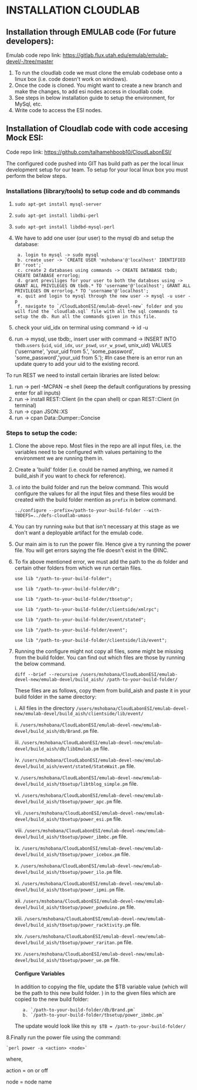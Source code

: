 # INSTALLATION CLOUDLAB

## Installation through EMULAB code (For future developers): 

Emulab code repo link: https://gitlab.flux.utah.edu/emulab/emulab-devel/-/tree/master

1. To run the cloudlab code we must clone the emulab codebase onto a linux box (i.e. code doesn't work on windows). 
2. Once the code is cloned. You might want to create a new branch and make the changes, to add esi nodes access in cloudlab code.
3. See steps in below installation guide to setup the environment, for MySql, etc.
4. Write code to access the ESI nodes.

## Installation of Cloudlab code with code accesing Mock ESI:

Code repo link: https://github.com/talhamehboob10/CloudLabonESI/


The configured code pushed into GIT has build path as per the local linux development setup for our team. To setup for your local linux box you must perform the below steps.

### Installations (library/tools) to setup code and db commands

1. `sudo apt-get install mysql-server`
2. `sudo apt-get install libdbi-perl`
3. `sudo apt-get install libdbd-mysql-perl`
4. We have to add one user (our user) to the mysql db and setup the database:

        a. login to mysql -> sudo mysql
        b. create user -> `CREATE USER 'mshobana'@'localhost' IDENTIFIED BY 'root';`
        c. create 2 databases using commands -> CREATE DATABASE tbdb; CREATE DATABASE errorlog;
        d. grant previliges for your user to both the databses using -> GRANT ALL PRIVILEGES ON tbdb.* TO 'username'@'localhost'; GRANT ALL PRIVILEGES ON errorlog.* TO 'username'@'localhost';
        e. quit and login to mysql through the new user -> mysql -u user -p
        f. navigate to `/CloudLabonESI/emulab-devel-new` folder and you will find the `cloudlab.sql` file with all the sql commands to setup the db. Run all the commands given in this file.
5. check your uid_idx on terminal using command -> id -u <username> 
6. run -> mysql, use tbdb;, insert user with command -> INSERT INTO `tbdb`.`users` (`uid`, `uid_idx`, `usr_pswd`, `usr_w_pswd`, unix_uid) VALUES ('username', 'your_uid from 5.', 'some_password', 'some_password','your_uid from 5.'); #In case there is an error run an update query to add your uid to the existing record.
        
To run REST we need to install certain libraries are listed below:
1. run -> perl -MCPAN -e shell (keep the default configurations by pressing enter for all inputs)
2. run -> install REST::Client (in the cpan shell) or cpan REST::Client (in terminal)
3. run -> cpan JSON::XS
4. run -> cpan Data::Dumper::Concise

### Steps to setup the code:

1. Clone the above repo. Most files in the repo are all input files, i.e. the variables need to be configured with values pertaining to the environment we are running them in.
2. Create a 'build' folder (i.e. could be named anything, we named it build_aish if you want to check for reference).
3. `cd` into the build folder and run the below command. This would configure the values for all the input files and these files would be created with the build folder mention as `prefix` in below command.

    `../configure --prefix=/path-to-your-build-folder --with-TBDEFS=../defs-cloudlab-umass`  
4. You can try running `make` but that isn't necessary at this stage as we don't want a deployable artifact for the emulab code.
5. Our main aim is to run the power file. Hence give a try running the power file. You will get errors saying the file doesn't exist in the @INC. 
6. To fix above mentioned error, we must add the path to the `db` folder and certain other folders from which we run certain files.

    `use lib "/path-to-your-build-folder";`
    

    `use lib "/path-to-your-build-folder/db";`
    

    `use lib "/path-to-your-build-folder/tbsetup";`


    `use lib "/path-to-your-build-folder/clientside/xmlrpc";`


    `use lib "/path-to-your-build-folder/event/stated";`


    `use lib "/path-to-your-build-folder/event";`


    `use lib "/path-to-your-build-folder/clientside/lib/event";`
    
1. Running the configure might not copy all files, some might be missing from the build folder. You can find out which files are those by running the below command.

    `diff --brief --recursive /users/mshobana/CloudLabonESI/emulab-devel-new/emulab-devel/build_aish/ /path-to-your-build-folder/`
    
      These files are as follows, copy them from build_aish and paste it in your build folder in the same directory:
      
      i. All files in the directory `/users/mshobana/CloudLabonESI/emulab-devel-new/emulab-devel/build_aish/clientside/lib/event/`
      
      ii. `/users/mshobana/CloudLabonESI/emulab-devel-new/emulab-devel/build_aish/db/Brand.pm` file.
      
      iii. `/users/mshobana/CloudLabonESI/emulab-devel-new/emulab-devel/build_aish/db/libEmulab.pm` file.
      
      iv. `/users/mshobana/CloudLabonESI/emulab-devel-new/emulab-devel/build_aish/event/stated/StateWait.pm` file.
      
      v. `/users/mshobana/CloudLabonESI/emulab-devel-new/emulab-devel/build_aish/tbsetup/libtblog_simple.pm` file.
      
      vi. `/users/mshobana/CloudLabonESI/emulab-devel-new/emulab-devel/build_aish/tbsetup/power_apc.pm` file.
      
      vii. `/users/mshobana/CloudLabonESI/emulab-devel-new/emulab-devel/build_aish/tbsetup/power_esi.pm` file.
      
      viii. `/users/mshobana/CloudLabonESI/emulab-devel-new/emulab-devel/build_aish/tbsetup/power_ibmbc.pm` file.
      
      ix. `/users/mshobana/CloudLabonESI/emulab-devel-new/emulab-devel/build_aish/tbsetup/power_icebox.pm` file.
      
      x. `/users/mshobana/CloudLabonESI/emulab-devel-new/emulab-devel/build_aish/tbsetup/power_ilo.pm` file.
      
      xi. `/users/mshobana/CloudLabonESI/emulab-devel-new/emulab-devel/build_aish/tbsetup/power_ipmi.pm` file.
      
      xii. `/users/mshobana/CloudLabonESI/emulab-devel-new/emulab-devel/build_aish/tbsetup/power_powduino.pm` file.
      
      xiii. `/users/mshobana/CloudLabonESI/emulab-devel-new/emulab-devel/build_aish/tbsetup/power_racktivity.pm` file.
      
      xiv. `/users/mshobana/CloudLabonESI/emulab-devel-new/emulab-devel/build_aish/tbsetup/power_raritan.pm` file.
      
      xv. `/users/mshobana/CloudLabonESI/emulab-devel-new/emulab-devel/build_aish/tbsetup/power_ue.pm` file.

      #### Configure Variables
      
      In addition to copying the file, update the $TB variable value (which will be the path to this new build folder. ) in to the given files which are copied to the new build folder:
      
          a. `/path-to-your-build-folder/db/Brand.pm`
          b. `/path-to-your-build-folder/tbsetup/power_ibmbc.pm`
      
      The update would look like this 
      `my $TB = /path-to-your-build-folder/`

8.Finally run the power file using the command:

    `perl power -a <action> <node>`
    
where,

action = on or off

node = node name

